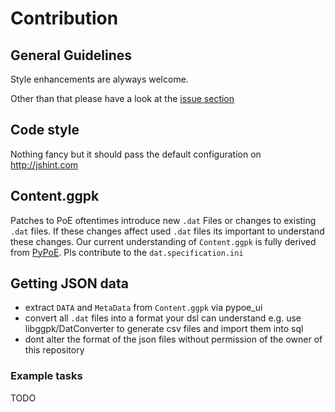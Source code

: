 # Contribution

## General Guidelines
Style enhancements are alyways welcome. 

Other than that please have a look at the [issue section](https://github.com/eps1lon/poe_mod_repository/issues)

## Code style
Nothing fancy but it should pass the default configuration on http://jshint.com 

## Content.ggpk
Patches to PoE oftentimes introduce new `.dat` Files or changes to existing `.dat` files. 
If these changes affect used `.dat` files its important to understand these changes. Our current understanding of
`Content.ggpk` is fully derived from [PyPoE](https://github.com/OmegaK2/PyPoE). Pls contribute to the `dat.specification.ini`

## Getting JSON data
* extract `DATA` and `MetaData` from `Content.ggpk` via pypoe_ui
* convert all `.dat` files into a format your dsl can understand 
e.g. use libggpk/DatConverter to generate csv files and import them into sql
* dont alter the format of the json files without permission of the owner of this repository

### Example tasks
TODO
